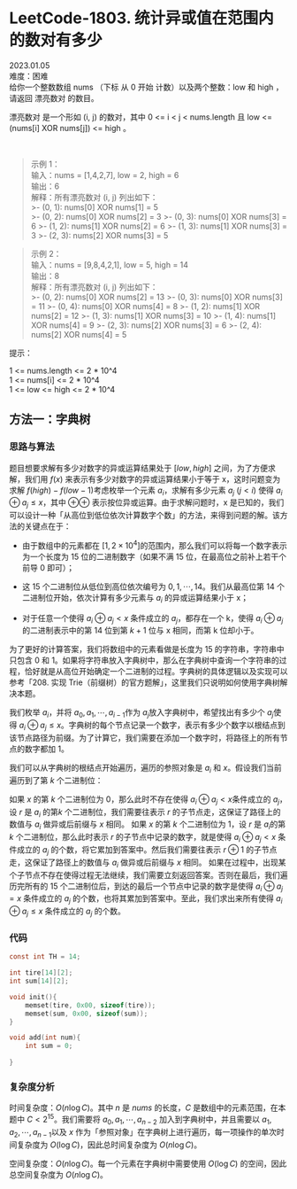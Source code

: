 # LeetCode-1803. 统计异或值在范围内的数对有多少    
2023.01.05  
难度：困难  
给你一个整数数组 nums （下标 从 0 开始 计数）以及两个整数：low 和 high ，请返回 漂亮数对 的数目。

漂亮数对 是一个形如 (i, j) 的数对，其中 0 <= i < j < nums.length 且 low <= (nums[i] XOR nums[j]) <= high 。

 
>示例 1：  
输入：nums = [1,4,2,7], low = 2, high = 6  
输出：6  
解释：所有漂亮数对 (i, j) 列出如下：  
    >- (0, 1): nums[0] XOR nums[1] = 5   
    >- (0, 2): nums[0] XOR nums[2] = 3
    >- (0, 3): nums[0] XOR nums[3] = 6
    >- (1, 2): nums[1] XOR nums[2] = 6
    >- (1, 3): nums[1] XOR nums[3] = 3
    >- (2, 3): nums[2] XOR nums[3] = 5

>示例 2：  
输入：nums = [9,8,4,2,1], low = 5, high = 14  
输出：8  
解释：所有漂亮数对 (i, j) 列出如下：    
    >- (0, 2): nums[0] XOR nums[2] = 13
    >- (0, 3): nums[0] XOR nums[3] = 11
    >- (0, 4): nums[0] XOR nums[4] = 8
    >- (1, 2): nums[1] XOR nums[2] = 12
    >- (1, 3): nums[1] XOR nums[3] = 10
    >- (1, 4): nums[1] XOR nums[4] = 9
    >- (2, 3): nums[2] XOR nums[3] = 6
    >- (2, 4): nums[2] XOR nums[4] = 5
 

提示：

1 <= nums.length <= 2 * 10^4  
1 <= nums[i] <= 2 * 10^4  
1 <= low <= high <= 2 * 10^4

## 方法一：字典树
### 思路与算法

题目想要求解有多少对数字的异或运算结果处于 $[\textit{low}, \textit{high}]$ 之间，为了方便求解，我们用 $\textit{f}(x)$ 来表示有多少对数字的异或运算结果小于等于 x，这时问题变为求解 $f(\textit{high}) - f(\textit{low} - 1)$考虑枚举一个元素 $a_i$，求解有多少元素 $a_j~(j\lt i)$ 使得 $a_i \oplus a_j \le x$，其中 $\oplus⊕$ 表示按位异或运算。由于求解问题时，x 是已知的，我们可以设计一种「从高位到低位依次计算数字个数」的方法，来得到问题的解。该方法的关键点在于：

- 由于数组中的元素都在 $[1, 2\times 10^4]$的范围内，那么我们可以将每一个数字表示为一个长度为 15 位的二进制数字（如果不满 15 位，在最高位之前补上若干个前导 0 即可）；
  
- 这 15 个二进制位从低位到高位依次编号为 $0,1,\cdots,14$。我们从最高位第 14 个二进制位开始，依次计算有多少元素与 $a_i$ 的异或运算结果小于 x；

- 对于任意一个使得 $a_i \oplus a_j \lt x$ 条件成立的 $a_j$，都存在一个 k，使得 $a_i \oplus a_j$的二进制表示中的第 14 位到第 $k + 1$ 位与 x 相同，而第 k 位却小于。 

为了更好的计算答案，我们将数组中的元素看做是长度为 15 的字符串，字符串中只包含 0 和 1。如果将字符串放入字典树中，那么在字典树中查询一个字符串的过程，恰好就是从高位开始确定一个二进制的过程。字典树的具体逻辑以及实现可以参考「208. 实现 Trie（前缀树）的官方题解」，这里我们只说明如何使用字典树解决本题。

我们枚举 $a_i$，并将 $a_0,a_1,\cdots,a_{i-1}$作为 $a_j$放入字典树中，希望找出有多少个 $a_j$使得 $a_i \oplus a_j \le x$。字典树的每个节点记录一个数字，表示有多少个数字以根结点到该节点路径为前缀。为了计算它，我们需要在添加一个数字时，将路径上的所有节点的数字都加 1。

我们可以从字典树的根结点开始遍历，遍历的参照对象是 $a_i$ 和 $x$。假设我们当前遍历到了第 $k$ 个二进制位：

如果 $x$ 的第 $k$ 个二进制位为 $0$，那么此时不存在使得 $a_i \oplus a_j \lt x$条件成立的 $a_j$，设 $r$ 是 $a_i$ 的第$k$ 个二进制位，我们需要往表示 $r$ 的子节点走，这保证了路径上的数值与 $a_i$ 做异或后前缀与 $x$ 相同。
如果 $x$ 的第 $k$ 个二进制位为 $1$，设 $r$ 是 $a_i$的第 $k$ 个二进制位，那么此时表示 $r$ 的子节点中记录的数字，就是使得 $a_i \oplus a_j \lt x$ 条件成立的 $a_j$ 的个数，将它累加到答案中。然后我们需要往表示 $r\oplus 1$ 的子节点走，这保证了路径上的数值与 $a_i$ 做异或后前缀与 $x$ 相同。
如果在过程中，出现某个子节点不存在使得过程无法继续，我们需要立刻返回答案。否则在最后，我们遍历完所有的 15 个二进制位后，到达的最后一个节点中记录的数字是使得 $a_i \oplus a_j = x$ 条件成立的 $a_j$ 的个数，也将其累加到答案中。至此，我们求出来所有使得 $a_i \oplus a_j \le x$ 条件成立的 $a_j$ 的个数。

### 代码

```c
const int TH = 14;

int tire[14][2];
int sum[14][2];

void init(){
    memset(tire, 0x00, sizeof(tire));
    memset(sum, 0x00, sizeof(sum));
}

void add(int num){
    int sum = 0;
    
}
```

### 复杂度分析

时间复杂度：$O(n\log C)$。其中 $n$ 是 $nums$ 的长度，$C$ 是数组中的元素范围，在本题中 $C \lt 2^{15}$。我们需要将 $a_0,a_1,\cdots,a_{n-2}$ 加入到字典树中，并且需要以 $a_1,a_2,\cdots,a_{n-1}$以及 $x$ 作为「参照对象」在字典树上进行遍历，每一项操作的单次时间复杂度为 $O(\log C)$，因此总时间复杂度为 $O(n\log C)$。

空间复杂度：$O(n\log C)$。每一个元素在字典树中需要使用 $O(\log C)$ 的空间，因此总空间复杂度为 $O(n\log C)$。







